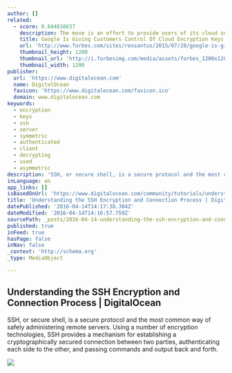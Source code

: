 ```yaml
---
author: []
related:
  - score: 0.644816637
    description: The move is an effort to provide users of its cloud services with more control of their data security.
    title: Google Is Giving Customers Control Of Cloud Encryption Keys
    url: 'http://www.forbes.com/sites/rexsantus/2015/07/28/google-is-giving-customers-control-of-cloud-encryption-keys/'
    thumbnail_height: 1200
    thumbnail_url: 'http://i.forbesimg.com/media/assets/forbes_1200x1200.jpg'
    thumbnail_width: 1200
publisher:
  url: 'https://www.digitalocean.com'
  name: DigitalOcean
  favicon: 'https://www.digitalocean.com/favicon.ico'
  domain: www.digitalocean.com
keywords:
  - encryption
  - keys
  - ssh
  - server
  - symmetric
  - authenticated
  - client
  - decrypting
  - used
  - asymmetric
description: 'SSH, or secure shell, is a secure protocol and the most common way of safely administering remote servers. Using a number of encryption technologies, SSH provides a mechanism for establishing a cryptographically secured connection between two parties, authenticating each side to the other, and passing commands and output back and forth.'
inLanguage: en
app_links: []
isBasedOnUrl: 'https://www.digitalocean.com/community/tutorials/understanding-the-ssh-encryption-and-connection-process'
title: 'Understanding the SSH Encryption and Connection Process | DigitalOcean'
datePublished: '2016-04-14T14:17:38.304Z'
dateModified: '2016-04-14T14:16:57.759Z'
sourcePath: _posts/2016-04-14-understanding-the-ssh-encryption-and-connection-process-or-di.md
published: true
inFeed: true
hasPage: false
inNav: false
_context: 'http://schema.org'
_type: MediaObject

---
```

<article style=""><h1>Understanding the SSH Encryption and Connection Process | DigitalOcean</h1><p>SSH, or secure shell, is a secure protocol and the most common way of safely administering remote servers. Using a number of encryption technologies, SSH provides a mechanism for establishing a cryptographically secured connection between two parties, authenticating each side to the other, and passing commands and output back and forth.</p><img src="https://www.digitalocean.com/assets/community/default_social_sharing-4c803c152c4cc1974dfac71a69fdab63.png" /></article>